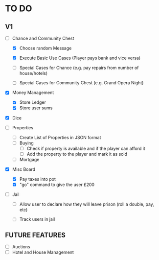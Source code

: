 # TO DO

## V1


- [ ] Chance and Community Chest
  - [x] Choose random Message
  - [x] Execute Basic Use Cases (Player pays bank and vice versa)
  - [ ] Special Cases for Chance (e.g. pay repairs from number of house/hotels)
  - [ ] Special Cases for Community Chest (e.g. Grand Opera Night)



- [x] Money Management
  - [x] Store Ledger
  - [x] Store user sums

- [x] Dice

- [ ] Properties
  - [ ] Create List of Properties in JSON format
  - [ ] Buying
    - [ ] Check if property is available and if the player can afford it
    - [ ] Add the property to the player and mark it as sold
  - [ ] Mortgage

- [x] Misc Board
  - [x] Pay taxes into pot
  - [x] "go" command to give the user £200

- [ ] Jail
  - [ ] Allow user to declare how they will leave prison (roll a double, pay, etc)
  - [ ] Track users in jail


## FUTURE FEATURES

- [ ] Auctions
- [ ] Hotel and House Management
